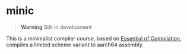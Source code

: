 # minic

> **Warning**
> Still in development

This is a minimalist compiler course, based on [Essential of Compilation](https://iucompilercourse.github.io/IU-Fall-2022/), compiles a limited scheme variant to aarch64 assembly.
